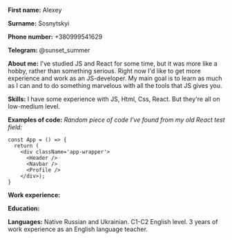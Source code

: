**First name:** Alexey


**Surname:** Sosnytskyi  


**Phone number:** +380999541629  


**Telegram:** @sunset_summer 


**About me:** I've studied JS and React for some time, but it was more like a hobby, rather than something serious. Right now I'd like to get more experience and work as an JS-developer. My main goal is to learn as much as I can and to do something marvelous with all the tools that JS gives you.  


**Skills:** I have some experience with JS, Html, Css, React. But they're all on low-medium level.  


**Examples of code:** *Random piece of code I've found from my old React test field:*
```
const App = () => {
  return (
    <div className='app-wrapper'>
      <Header />
      <Navbar />
      <Profile />
    </div>);
}
```


**Work experience:**  


**Education:**   


**Languages:** Native Russian and Ukrainian. C1-C2 English level. 3 years of work experience as an English language teacher. 


